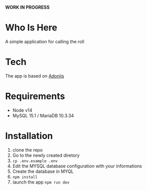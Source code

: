 **WORK IN PROGRESS**

# Who Is Here

A simple application for calling the roll

# Tech

The app is based on [Adonijs](https://adonisjs.com)

# Requirements 

* Node v14
* MySQL 15.1 / MariaDB 10.3.34

# Installation 

1. clone the repo
1. Go to the newly created diretory
1. `cp .env.example .env`
1. Edit the MYSQL database configuration with your informations
1. Create the database in MYQL
1. `npm install`
1. launch the app `npm run dev`

